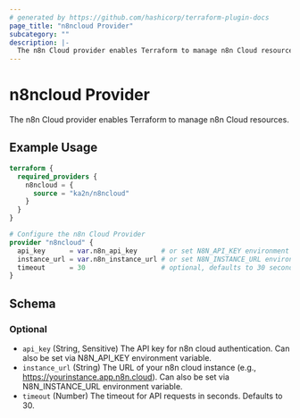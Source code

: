 ```yaml
---
# generated by https://github.com/hashicorp/terraform-plugin-docs
page_title: "n8ncloud Provider"
subcategory: ""
description: |-
  The n8n Cloud provider enables Terraform to manage n8n Cloud resources.
---
```


# n8ncloud Provider

The n8n Cloud provider enables Terraform to manage n8n Cloud resources.

## Example Usage

```terraform
terraform {
  required_providers {
    n8ncloud = {
      source = "ka2n/n8ncloud"
    }
  }
}

# Configure the n8n Cloud Provider
provider "n8ncloud" {
  api_key      = var.n8n_api_key      # or set N8N_API_KEY environment variable
  instance_url = var.n8n_instance_url # or set N8N_INSTANCE_URL environment variable
  timeout      = 30                   # optional, defaults to 30 seconds
}
```

<!-- schema generated by tfplugindocs -->
## Schema

### Optional

- `api_key` (String, Sensitive) The API key for n8n cloud authentication. Can also be set via N8N_API_KEY environment variable.
- `instance_url` (String) The URL of your n8n cloud instance (e.g., https://yourinstance.app.n8n.cloud). Can also be set via N8N_INSTANCE_URL environment variable.
- `timeout` (Number) The timeout for API requests in seconds. Defaults to 30.
